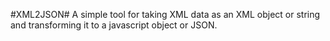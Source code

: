 #XML2JSON#
A simple tool for taking XML data as an XML object or string and transforming it to a javascript object or JSON.

